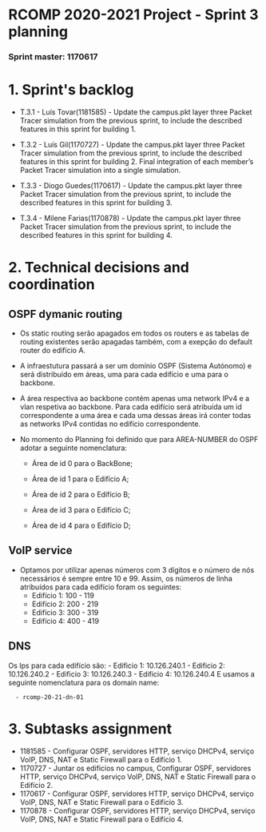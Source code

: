 RCOMP 2020-2021 Project - Sprint 3 planning
===========================================

### Sprint master: 1170617 ###
# 1. Sprint's backlog #


- T.3.1 - Luís Tovar(1181585) - Update the campus.pkt layer three Packet Tracer simulation from the previous sprint, to include the described features in this sprint for
building 1.

- T.3.2 - Luís Gil(1170727) - Update the campus.pkt layer three Packet Tracer simulation from the
previous sprint, to include the described features in this sprint for
building 2. Final integration of each member’s Packet Tracer simulation into a
single simulation.

- T.3.3 - Diogo Guedes(1170617) - Update the campus.pkt layer three Packet Tracer simulation from the previous sprint, to include the described features in this sprint for
building 3.

- T.3.4 - Milene Farias(1170878) - Update the campus.pkt layer three Packet Tracer simulation from the previous sprint, to include the described features in this sprint for
building 4.


# 2. Technical decisions and coordination #


## OSPF dymanic routing

- Os static routing serão apagados em todos os routers e as tabelas de routing existentes serão apagadas também, com a exepção do default router do edifício A.

- A infraestutura passará a ser um domínio OSPF (Sistema Autónomo) e será distribuído em áreas, uma para cada edifício e uma para o backbone.

- A área respectiva ao backbone contém apenas uma network IPv4 e a vlan respetiva ao backbone. Para cada edifício será atribuída um id correspondente a uma área e cada uma dessas áreas irá conter todas as networks IPv4 contidas no edifício correspondente.

- No momento do Planning foi definido que para AREA-NUMBER do OSPF adotar a seguinte nomenclatura:

  - Área de id 0 para o BackBone;

  - Área de id 1 para o Edifício A;

  - Área de id 2 para o Edifício B;

  - Área de id 3 para o Edifício C;

  - Área de id 4 para o Edifício D;

## VoIP service
- Optamos por utilizar apenas números com 3 dígitos e o número de nós necessários é sempre entre 10 e 99. Assim, os números de linha atribuídos para cada edifício foram os seguintes:
    - Edifício 1: 100 - 119
    - Edifício 2: 200 - 219
    - Edifício 3: 300 - 319
    - Edifício 4: 400 - 419

## DNS
Os Ips para cada edifício são:
    - Edificio 1: 10.126.240.1
    - Edificio 2: 10.126.240.2
    - Edificio 3: 10.126.240.3
    - Edificio 4: 10.126.240.4
E usamos a seguinte nomenclatura para os domain name:

      - rcomp-20-21-dn-01



# 3. Subtasks assignment #

  - 1181585 - Configurar OSPF, servidores HTTP, serviço DHCPv4, serviço VoIP, DNS, NAT e Static Firewall para o Edifício 1.
  - 1170727 -  Juntar os edificios no campus, Configurar OSPF, servidores HTTP, serviço DHCPv4, serviço VoIP, DNS, NAT e Static Firewall para o Edifício 2.
  - 1170617 - Configurar OSPF, servidores HTTP, serviço DHCPv4, serviço VoIP, DNS, NAT e Static Firewall para o Edifício 3.
  - 1170878 - Configurar OSPF, servidores HTTP, serviço DHCPv4, serviço VoIP, DNS, NAT e Static Firewall para o Edifício 4.

